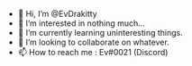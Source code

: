 - 👋 Hi, I’m @EvDrakitty
- 👀 I’m interested in nothing much...
- 🌱 I’m currently learning uninteresting things.
- 💞️ I’m looking to collaborate on whatever.
- 📫 How to reach me : Ev#0021 (Discord)

<!---
EvDrakitty/EvDrakitty is a ✨ special ✨ repository because its `README.md` (this file) appears on your GitHub profile.
You can click the Preview link to take a look at your changes.
--->
